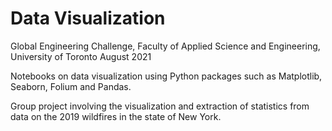 # Data Visualization

Global Engineering Challenge, Faculty of Applied Science and Engineering, University of Toronto August 2021

Notebooks on data visualization using Python packages such as Matplotlib, Seaborn, Folium and Pandas.

Group project involving the visualization and extraction of statistics from data on the 2019 wildfires in the state of New York.
